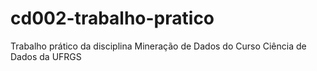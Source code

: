 # cd002-trabalho-pratico
Trabalho prático da disciplina Mineração de Dados do Curso Ciência de Dados da UFRGS
